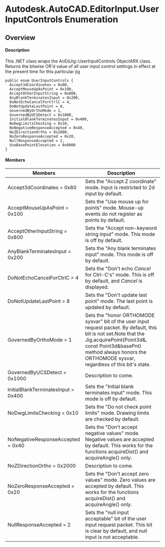 # Autodesk.AutoCAD.EditorInput.UserInputControls Enumeration

## Overview

#### Description
This .NET class wraps the AcEdJig::UserInputControls ObjectARX class. 
Returns the bitwise OR'd value of all user input control settings in effect at the present time for this particular jig
```text
public enum UserInputControls {
  Accept3dCoordinates = 0x80,
  AcceptMouseUpAsPoint = 0x100,
  AcceptOtherInputString = 0x800,
  AnyBlankTerminatesInput = 0x200,
  DoNotEchoCancelForCtrlC = 4,
  DoNotUpdateLastPoint = 8,
  GovernedByOrthoMode = 1,
  GovernedByUCSDetect = 0x1000,
  InitialBlankTerminatesInput = 0x400,
  NoDwgLimitsChecking = 0x10,
  NoNegativeResponseAccepted = 0x40,
  NoZDirectionOrtho = 0x2000,
  NoZeroResponseAccepted = 0x20,
  NullResponseAccepted = 2,
  UseBasePointElevation = 0x8000
}
```

#### Members
| Members | Description |
| --- | --- |
| Accept3dCoordinates = 0x80 | Sets the "Accept Z coordinate" mode. Input is restricted to 2d input by default. |
| AcceptMouseUpAsPoint = 0x100 | Sets the "Use mouse up for points" mode. Mouse-up events do not register as points by default. |
| AcceptOtherInputString = 0x800 | Sets the "Accept non-keyword string input" mode. This mode is off by default. |
| AnyBlankTerminatesInput = 0x200 | Sets the "Any blank terminates input" mode. This mode is off by default. |
| DoNotEchoCancelForCtrlC = 4 | Sets the "Don't echo *Cancel* for Ctrl-C's" mode. This is off by default, and *Cancel* is displayed. |
| DoNotUpdateLastPoint = 8 | Sets the "Don't update last point" mode. The last point is updated by default. |
| GovernedByOrthoMode = 1 | Sets the "honor ORTHOMODE sysvar" bit of the user input request packet. By default, this bit is not set.Note that the Jig.acquirePoint(Point3d&, const Point3d&basePnt) method always honors the ORTHOMODE sysvar, regardless of this bit's state. |
| GovernedByUCSDetect = 0x1000 | Description to come. |
| InitialBlankTerminatesInput = 0x400 | Sets the "Initial blank terminates input" mode. This mode is off by default. |
| NoDwgLimitsChecking = 0x10 | Sets the "Do not check point limits" mode. Drawing limits are checked by default. |
| NoNegativeResponseAccepted = 0x40 | Sets the "Don't accept negative values" mode. Negative values are accepted by default. This works for the functions acquireDist() and acquireAngle() only. |
| NoZDirectionOrtho = 0x2000 | Description to come. |
| NoZeroResponseAccepted = 0x20 | Sets the "Don't accept zero values" mode. Zero values are accepted by default. This works for the functions acquireDist() and acquireAngle() only. |
| NullResponseAccepted = 2 | Sets the "null input acceptable" bit of the user input request packet. This bit is clear by default, and null input is not acceptable. |